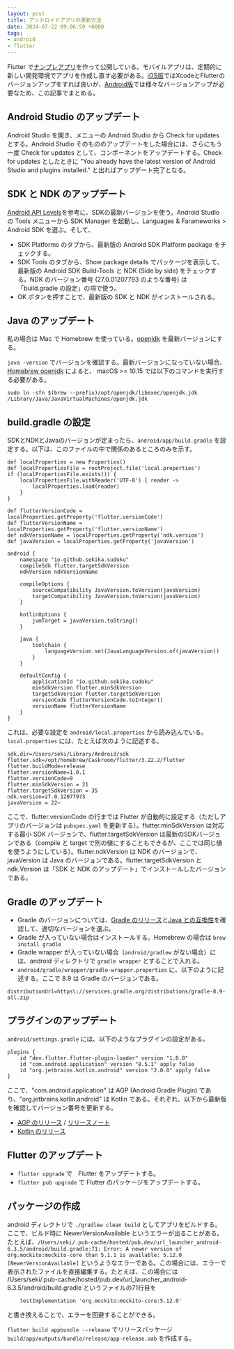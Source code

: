 ```yaml
---
layout: post
title: アンドロイドアプリの更新方法
date: 2024-07-22 09:06:59 +0000
tags:
- android
- flutter
---
```

Flutter で[ナンプレアプリ](https://sekika.github.io/kaidoku/sudoku/)を作って公開している。モバイルアプリは、定期的に新しい開発環境でアプリを作成し直す必要がある。[iOS版](https://apps.apple.com/app/sudoku-kaidoku/id6450177207)ではXcodeとFlutterのバージョンアップをすれば良いが、[Android版](https://play.google.com/store/apps/details?id=io.github.sekika.sudoku)では様々なバージョンアップが必要なため、この記事でまとめる。

## Android Studio のアップデート
Android Studio を開き、メニューの Android Studio から Check for updates とする。Android Studio そのもののアップデートをした場合には、さらにもう一度 Check for updates として、コンポーネントをアップデートする。Check for updates としたときに "You already have the latest version of Android Studio and plugins installed." と出ればアップデート完了となる。

## SDK と NDK のアップデート
[Android API Levels](https://apilevels.com/)を参考に、SDKの最新バージョンを使う。Android Studio の Tools メニューから SDK Manager を起動し、Languages & Farameworks > Android SDK を選ぶ。そして、
- SDK Platforms のタブから、最新版の Android SDK Platform package をチェックする。
- SDK Tools のタブから、Show package details でパッケージを表示して、最新版の Android SDK Build-Tools と NDK (Side by side) をチェックする。NDK のバージョン番号 (27.0.01207793 のような番号) は「build.gradle の設定」の項で使う。
- OK ボタンを押すことで、最新版の SDK と NDK がインストールされる。

## Java のアップデート
私の場合は Mac で Homebrew を使っている。[openjdk](https://openjdk.org/) を最新バージョンにする。

`java -version` でバージョンを確認する。最新バージョンになっていない場合、[Homebrew openjdk](https://formulae.brew.sh/formula/openjdk) によると、 macOS >= 10.15 では以下のコマンドを実行する必要がある。
```
sudo ln -sfn $(brew --prefix)/opt/openjdk/libexec/openjdk.jdk /Library/Java/JavaVirtualMachines/openjdk.jdk
```

## build.gradle の設定

SDKとNDKとJavaのバージョンが定まったら、`android/app/build.gradle` を設定する。以下は、このファイルの中で関係のあるところのみを示す。

```
def localProperties = new Properties()
def localPropertiesFile = rootProject.file('local.properties')
if (localPropertiesFile.exists()) {
    localPropertiesFile.withReader('UTF-8') { reader ->
        localProperties.load(reader)
    }
}

def flutterVersionCode = localProperties.getProperty('flutter.versionCode')
def flutterVersionName = localProperties.getProperty('flutter.versionName')
def ndkVersionName = localProperties.getProperty('ndk.version')
def javaVersion = localProperties.getProperty('javaVersion')

android {
    namespace "io.github.sekika.sudoku"
    compileSdk flutter.targetSdkVersion
    ndkVersion ndkVersionName

    compileOptions {
        sourceCompatibility JavaVersion.toVersion(javaVersion)
        targetCompatibility JavaVersion.toVersion(javaVersion)
    }

    kotlinOptions {
        jvmTarget = javaVersion.toString()
    }

    java {
        toolchain {
            languageVersion.set(JavaLanguageVersion.of(javaVersion))
        }
    }

    defaultConfig {
        applicationId "io.github.sekika.sudoku"
        minSdkVersion flutter.minSdkVersion
        targetSdkVersion flutter.targetSdkVersion
        versionCode flutterVersionCode.toInteger()
        versionName flutterVersionName
    }
}

```

これは、必要な設定を `android/local.properties` から読み込んでいる。`local.properties` には、たとえば次のように記述する。

```
sdk.dir=/Users/seki/Library/Android/sdk
flutter.sdk=/opt/homebrew/Caskroom/flutter/3.22.2/flutter
flutter.buildMode=release
flutter.versionName=1.0.1
flutter.versionCode=9
flutter.minSdkVersion = 21
flutter.targetSdkVersion = 35
ndk.version=27.0.12077973
javaVersion = 22⏎ 
```

ここで、flutter.versionCode の行までは Flutter が自動的に設定する（ただしアプリのバージョンは `pubspec.yaml` を更新する）。flutter.minSdkVersion は対応する最小 SDK バージョンで、flutter.targetSdkVersion は最新のSDKバージョンである（compile と target で別の値にすることもできるが、ここでは同じ値を使うようにしている）。flutter.ndkVersion は NDK のバージョンで、javaVersion は Java のバージョンである。flutter.targetSdkVersion と ndk.Version は「SDK と NDK のアップデート」でインストールしたバージョンである。

## Gradle のアップデート
- Gradle のバージョンについては、[Gradle のリリース](https://gradle.org/releases/)と[Java との互換性](https://docs.gradle.org/current/userguide/compatibility.html)を確認して、適切なバージョンを選ぶ。
- Gradle が入っていない場合はインストールする。Homebrew の場合は `brew install gradle`
- Gradle wrapper が入っていない場合（`android/gradlew` がない場合）には、android ディレクトリで `gradle wrapper` とすることで入れる。
- `android/gradle/wrapper/gradle-wrapper.properties` に、以下のように記述する。ここで 8.9 は Gradle のバージョンである。
```
distributionUrl=https\://services.gradle.org/distributions/gradle-8.9-all.zip
```

## プラグインのアップデート
`android/settings.gradle` には、以下のようなプラグインの設定がある。

```
plugins {
    id "dev.flutter.flutter-plugin-loader" version "1.0.0"
    id "com.android.application" version "8.5.1" apply false
    id "org.jetbrains.kotlin.android" version "2.0.0" apply false
}
```

ここで、"com.android.application" は AGP (Android Gradle Plugin) であり、"org.jetbrains.kotlin.android" は Kotlin である。それぞれ、以下から最新版を確認してバージョン番号を更新する。

- [AGP のリリース](https://mvnrepository.com/artifact/com.android.tools.build/gradle) / [リリースノート](https://developer.android.com/build/releases/gradle-plugin?hl=ja)
- [Kotlin のリリース](https://kotlinlang.org/docs/releases.html)

## Flutter のアップデート
- `flutter upgrade` で　Flutter をアップデートする。
- `flutter pub upgrade` で Flutter のパッケージをアップデートする。

## パッケージの作成
android ディレクトリで `./gradlew clean build` としてアプリをビルドする。ここで、ビルド時に NewerVersionAvailable というエラーが出ることがある。たとえば、`/Users/seki/.pub-cache/hosted/pub.dev/url_launcher_android-6.3.5/android/build.gradle:71: Error: A newer version of org.mockito:mockito-core than 5.1.1 is available: 5.12.0 [NewerVersionAvailable]` というようなエラーである。この場合には、エラーで表示されたファイルを直接編集する。たとえば、この場合には  /Users/seki/.pub-cache/hosted/pub.dev/url_launcher_android-6.3.5/android/build.gradle というファイルの71行目を

```
    testImplementation 'org.mockito:mockito-core:5.12.0'
```
と書き換えることで、エラーを回避することができる。

`flutter build appbundle --release` でリリースパッケージ `build/app/outputs/bundle/release/app-release.aab` を作成する。
